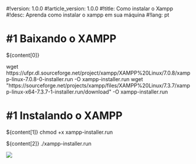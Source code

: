 #!version: 1.0.0
#!article_version: 1.0.0
#!title: Como instalar o Xampp
#!desc: Aprenda como instalar o xampp em sua máquina
#!lang: pt

# #1 Baixando o XAMPP
${content[0]}

<only32>
	<cmd>wget https://ufpr.dl.sourceforge.net/project/xampp/XAMPP%20Linux/7.0.8/xampp-linux-7.0.8-0-installer.run -O xampp-installer.run</cmd>
</only32>
<only64>
	<cmd>wget "https://sourceforge.net/projects/xampp/files/XAMPP%20Linux/7.3.7/xampp-linux-x64-7.3.7-1-installer.run/download"	-O xampp-installer.run</cmd>
</only64>

# #1 Instalando o XAMPP
${content[1]}
<cmd>chmod +x xampp-installer.run</cmd>

${content[2]}
<cmd sudo>./xampp-installer.run</cmd>

<img src='xampp.png'>

<scripts>
	<only32>
		</file src='script_x86.sh' name='install_xampp.sh'>
	</only32>
	<only64>
		</file src='script_64.sh' name='install_xampp.sh'>
	</only64>
</scripts>